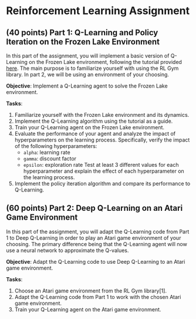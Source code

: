 # Reinforcement Learning Assignment

## (40 points) Part 1: Q-Learning and Policy Iteration on the Frozen Lake Environment

In this part of the assignment, you will implement a basic version of Q-Learning on the Frozen Lake environment, following the tutorial provided [here](https://gymnasium.farama.org/tutorials/training_agents/frozenlake_q_learning/).
The main purpose is to familiarize yourself with using the RL Gym library. In part 2, we will be using an environment of your choosing.

**Objective**: Implement a Q-Learning agent to solve the Frozen Lake environment.

**Tasks**:

1. Familiarize yourself with the Frozen Lake environment and its dynamics.
2. Implement the Q-Learning algorithm using the tutorial as a guide.
3. Train your Q-Learning agent on the Frozen Lake environment.
4. Evaluate the performance of your agent and analyze the impact of hyperparameters on the learning process. Specifically, verify the impact of the following hyperparameters:
    - `alpha`: learning rate
    - `gamma`: discount factor
    - `epsilon`: exploration rate
    Test at least 3 different values for each hyperparameter and explain the effect of each hyperparameter on the learning process.
5. Implement the policy iteration algorithm and compare its performance to Q-Learning.

## (60 points) Part 2: Deep Q-Learning on an Atari Game Environment

In this part of the assignment, you will adapt the Q-Learning code from Part 1 to Deep Q-Learning in order to play an Atari game environment of your choosing. The primary difference being that the Q-Learning agent will now use a neural network to approximate the Q-values.

**Objective**: Adapt the Q-Learning code to use Deep Q-Learning to an Atari game environment.

**Tasks**:

1. Choose an Atari game environment from the RL Gym library[1].
2. Adapt the Q-Learning code from Part 1 to work with the chosen Atari game environment.
3. Train your Q-Learning agent on the Atari game environment.